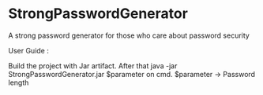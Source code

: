 # StrongPasswordGenerator
A strong password generator for those who care about password security

User Guide : 

Build the project with Jar artifact. After that java -jar StrongPasswordGenerator.jar $parameter on cmd.
$parameter -> Password length
